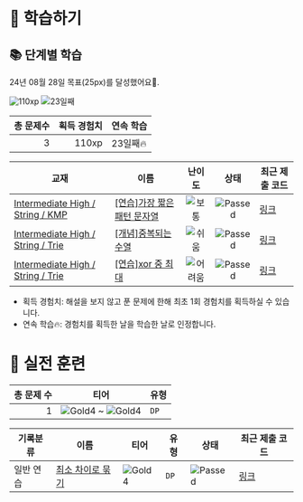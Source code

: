# 📖 학습하기

## 📚 단계별 학습
24년 08월 28일 목표(25px)를 달성했어요🥳.

![110xp](https://img.shields.io/badge/EXP-110xp-%235cb85c.svg?for-the-badge)
![23일째](https://img.shields.io/badge/연속학습-23일째-%23E34F26.svg?for-the-badge)

|총 문제수|획득 경험치|연속 학습|
|---:|---:|---|
3|110xp|23일째🔥|

|교재|이름|난이도|상태|최근 제출 코드|
|---|---|:---:|:---:|---|
|[Intermediate High / String / KMP](https://www.codetree.ai/missions?missionId=9)|[[연습]가장 짧은 패턴 문자열](https://www.codetree.ai/missions/9/problems/shortest-pattern-string)|![보통][medium]|![Passed][passed]|[링크](https://github.com/T3Tm/codetree-TILs/blob/main/240828/%EA%B0%80%EC%9E%A5%20%EC%A7%A7%EC%9D%80%20%ED%8C%A8%ED%84%B4%20%EB%AC%B8%EC%9E%90%EC%97%B4/shortest-pattern-string.py)|
|[Intermediate High / String / Trie](https://www.codetree.ai/missions?missionId=9)|[[개념]중복되는 수열](https://www.codetree.ai/missions/9/problems/duplicate-sequence)|![쉬움][easy]|![Passed][passed]|[링크](https://github.com/T3Tm/codetree-TILs/blob/main/240828/%EC%A4%91%EB%B3%B5%EB%90%98%EB%8A%94%20%EC%88%98%EC%97%B4/duplicate-sequence.py)|
|[Intermediate High / String / Trie](https://www.codetree.ai/missions?missionId=9)|[[연습]xor 중 최대](https://www.codetree.ai/missions/9/problems/max-out-of-xor)|![어려움][hard]|![Passed][passed]|[링크](https://github.com/T3Tm/codetree-TILs/blob/main/240828/xor%20%EC%A4%91%20%EC%B5%9C%EB%8C%80/max-out-of-xor.cpp)|


* 획득 경험치: 해설을 보지 않고 푼 문제에 한해 최초 1회 경험치를 획득하실 수 있습니다.
* 연속 학습🔥: 경험치를 획득한 날을 학습한 날로 인정합니다.


# 🥇 실전 훈련
|총 문제 수|티어|유형|
|---:|---|---|
|1|![Gold4][g4] ~ ![Gold4][g4]|`DP`|

|기록분류|이름|티어|유형|상태|최근 제출 코드|
|---|---|---|---|---|---|
|일반 연습|[최소 차이로 묶기](https://www.codetree.ai/training-field/search/problems/bundling-with-minimum-difference)|![Gold4][g4]|`DP`|![Passed][passed]|[링크](https://github.com/T3Tm/codetree-TILs/blob/main/240828/%EC%B5%9C%EC%86%8C%20%EC%B0%A8%EC%9D%B4%EB%A1%9C%20%EB%AC%B6%EA%B8%B0/bundling-with-minimum-difference.py)|










[b5]: https://img.shields.io/badge/Bronze_5-%235D3E31.svg
[b4]: https://img.shields.io/badge/Bronze_4-%235D3E31.svg
[b3]: https://img.shields.io/badge/Bronze_3-%235D3E31.svg
[b2]: https://img.shields.io/badge/Bronze_2-%235D3E31.svg
[b1]: https://img.shields.io/badge/Bronze_1-%235D3E31.svg
[s5]: https://img.shields.io/badge/Silver_5-%23394960.svg
[s4]: https://img.shields.io/badge/Silver_4-%23394960.svg
[s3]: https://img.shields.io/badge/Silver_3-%23394960.svg
[s2]: https://img.shields.io/badge/Silver_2-%23394960.svg
[s1]: https://img.shields.io/badge/Silver_1-%23394960.svg
[g5]: https://img.shields.io/badge/Gold_5-%23FFC433.svg
[g4]: https://img.shields.io/badge/Gold_4-%23FFC433.svg
[g3]: https://img.shields.io/badge/Gold_3-%23FFC433.svg
[g2]: https://img.shields.io/badge/Gold_2-%23FFC433.svg
[g1]: https://img.shields.io/badge/Gold_1-%23FFC433.svg
[p5]: https://img.shields.io/badge/Platinum_5-%2376DDD8.svg
[p4]: https://img.shields.io/badge/Platinum_4-%2376DDD8.svg
[p3]: https://img.shields.io/badge/Platinum_3-%2376DDD8.svg
[p2]: https://img.shields.io/badge/Platinum_2-%2376DDD8.svg
[p1]: https://img.shields.io/badge/Platinum_1-%2376DDD8.svg
[passed]: https://img.shields.io/badge/Passed-%23009D27.svg
[failed]: https://img.shields.io/badge/Failed-%23D24D57.svg
[easy]: https://img.shields.io/badge/쉬움-%235cb85c.svg?for-the-badge
[medium]: https://img.shields.io/badge/보통-%23FFC433.svg?for-the-badge
[hard]: https://img.shields.io/badge/어려움-%23D24D57.svg?for-the-badge
